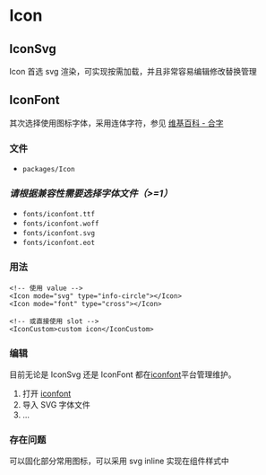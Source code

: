 # Icon


## IconSvg

Icon 首选 svg 渲染，可实现按需加载，并且非常容易编辑修改替换管理

## IconFont

其次选择使用图标字体，采用连体字符，参见 [维基百科 - 合字](https://zh.wikipedia.org/wiki/合字)

### 文件

- `packages/Icon`

### *请根据兼容性需要选择字体文件（>=1）*

- `fonts/iconfont.ttf`
- `fonts/iconfont.woff`
- `fonts/iconfont.svg`
- `fonts/iconfont.eot`

### 用法

``` vue
<!-- 使用 value -->
<Icon mode="svg" type="info-circle"></Icon>
<Icon mode="font" type="cross"></Icon>

<!-- 或直接使用 slot -->
<IconCustom>custom icon</IconCustom>
```

### 编辑

目前无论是 IconSvg 还是 IconFont 都在[iconfont](http://www.iconfont.cn/)平台管理维护。

1. 打开 [iconfont](http://www.iconfont.cn/)
1. 导入 SVG 字体文件
1. ...

### 存在问题

可以固化部分常用图标，可以采用 svg inline 实现在组件样式中

